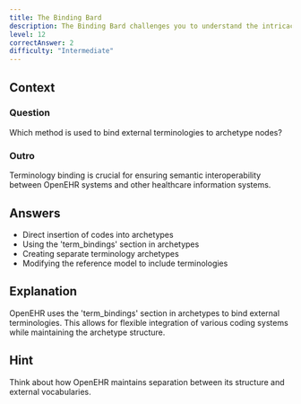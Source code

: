 ```yaml
---
title: The Binding Bard
description: The Binding Bard challenges you to understand the intricacies of binding terminologies in OpenEHR!
level: 12
correctAnswer: 2
difficulty: "Intermediate"
---
```


## Context

### Question

Which method is used to bind external terminologies to archetype nodes?

### Outro

Terminology binding is crucial for ensuring semantic interoperability between OpenEHR systems and other healthcare information systems.

## Answers

- Direct insertion of codes into archetypes
- Using the 'term_bindings' section in archetypes
- Creating separate terminology archetypes
- Modifying the reference model to include terminologies

## Explanation

OpenEHR uses the 'term_bindings' section in archetypes to bind external terminologies. This allows for flexible integration of various coding systems while maintaining the archetype structure.

## Hint

Think about how OpenEHR maintains separation between its structure and external vocabularies.
